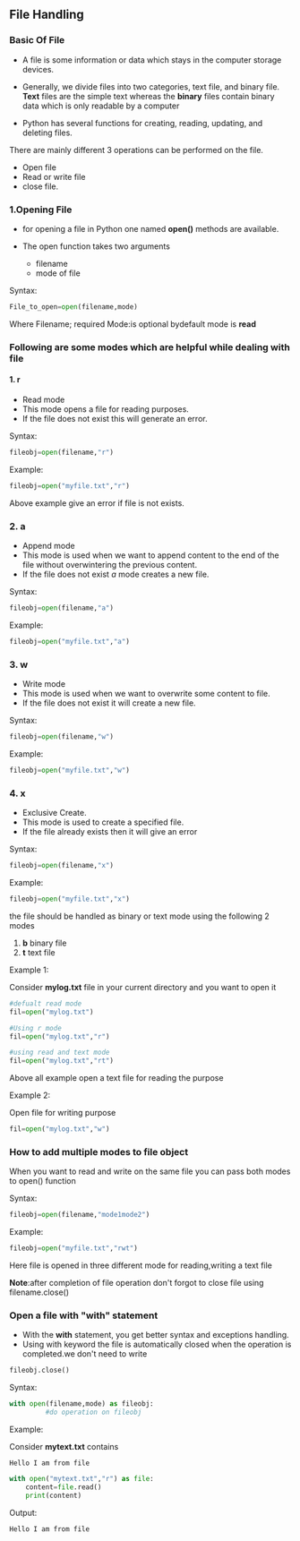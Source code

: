 ## File Handling
### Basic Of  File
- A file is some information or data which stays in the computer storage devices.
- Generally, we divide files into two categories, text file, and binary file. 
**Text** files are the simple text whereas the **binary** files contain binary data which is only readable by a computer

- Python has several functions for creating, reading, updating, and deleting files.

There are mainly different 3 operations can be performed on the file.
 - Open file
 - Read or write file
 - close file.

### 1.Opening File
- for opening a file in Python one named **open()** methods are available.

- The open function takes two arguments
  - filename
  - mode of file


Syntax:
```python
File_to_open=open(filename,mode)
```
Where 
Filename; required
Mode:is optional bydefault mode is **read**

### Following are some modes which are helpful while dealing with file

#### 1. r 
- Read mode
- This mode opens a file for reading purposes.
- If the file does not exist this will generate an error.

Syntax:
```python
fileobj=open(filename,"r")
```
Example:
```python
fileobj=open("myfile.txt","r")
```
Above example give an error if file is not exists.


### 2. a 
- Append mode
- This mode is used when we want to append content to the end of the file without overwintering the previous content.
- If the file does not exist *a* mode creates a new file.

Syntax:
```python
fileobj=open(filename,"a")
```
Example:
```python
fileobj=open("myfile.txt","a")
```

### 3. w
- Write mode 
- This mode is used when we want to overwrite some content to file.
- If the file does not exist it will create a new file.

Syntax:
```python
fileobj=open(filename,"w")
```

Example:
```python
fileobj=open("myfile.txt","w")
```

### 4. x 
- Exclusive Create.
- This mode is used to create a specified file.
- If the file already exists then it will give an error

Syntax:
```python
fileobj=open(filename,"x")
```

Example:
```python
fileobj=open("myfile.txt","x")
```

the file should be handled as binary or text mode using the following 2 modes

1. **b** binary file
2. **t** text file


Example 1:

Consider **mylog.txt** file in your current directory and you want to open it
```python
#defualt read mode
fil=open("mylog.txt")

#Using r mode
fil=open("mylog.txt","r")

#using read and text mode
fil=open("mylog.txt","rt")
```

Above all example open a text file for reading the purpose


Example 2:

Open file for writing purpose
```python
fil=open("mylog.txt","w")
```

### How to add multiple modes to file object

When you want to read and write on the same file you can pass both modes to open() function

Syntax:
```python
fileobj=open(filename,"mode1mode2")
```
Example:
```python
fileobj=open("myfile.txt","rwt")
```
Here file is opened in three different mode for reading,writing a text file

**Note**:after completion of file operation don't forgot to close file using 
filename.close()

### Open a file with "with" statement

- With the **with** statement, you get better syntax and exceptions handling.
- Using with keyword the file is automatically closed when the operation is completed.we don't need to write 
```python
fileobj.close()
```
Syntax:
```python
with open(filename,mode) as fileobj:
         #do operation on fileobj
```

Example:

Consider **mytext.txt** contains
```
Hello I am from file
```
```python
with open("mytext.txt","r") as file:
    content=file.read()
    print(content)
```
Output:
```
Hello I am from file
```
